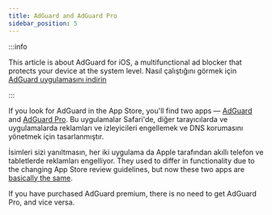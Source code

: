 ```yaml
---
title: AdGuard and AdGuard Pro
sidebar_position: 5
---
```


:::info

This article is about AdGuard for iOS, a multifunctional ad blocker that protects your device at the system level. Nasıl çalıştığını görmek için [AdGuard uygulamasını indirin](https://agrd.io/download-kb-adblock)

:::

If you look for AdGuard in the App Store, you'll find two apps — [AdGuard](https://itunes.apple.com/app/id1047223162) and [AdGuard Pro](https://itunes.apple.com/app/id1126386264). Bu uygulamalar Safari'de, diğer tarayıcılarda ve uygulamalarda reklamları ve izleyicileri engellemek ve DNS korumasını yönetmek için tasarlanmıştır.

İsimleri sizi yanıltmasın, her iki uygulama da Apple tarafından akıllı telefon ve tabletlerde reklamları engelliyor. They used to differ in functionality due to the changing App Store review guidelines, but now these two apps are [basically the same](https://adguard.com/en/blog/updating-adguard-pro-for-ios.html).

If you have purchased AdGuard premium, there is no need to get AdGuard Pro, and vice versa.
